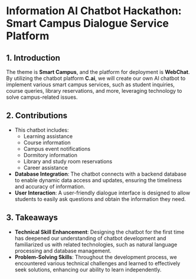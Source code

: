 # Information AI Chatbot Hackathon: Smart Campus Dialogue Service Platform

## 1. Introduction
The theme is **Smart Campus**, and the platform for deployment is **WebChat**. By utilizing the chatbot platform **C.ai**, we will create our own AI chatbot to implement various smart campus services, such as student inquiries, course queries, library reservations, and more, leveraging technology to solve campus-related issues.

## 2. Contributions
- This chatbot includes:
  - Learning assistance
  - Course information
  - Campus event notifications
  - Dormitory information
  - Library and study room reservations
  - Career assistance
- **Database Integration**: The chatbot connects with a backend database to enable dynamic data access and updates, ensuring the timeliness and accuracy of information.
- **User Interaction**: A user-friendly dialogue interface is designed to allow students to easily ask questions and obtain the information they need.

## 3. Takeaways
- **Technical Skill Enhancement**: Designing the chatbot for the first time has deepened our understanding of chatbot development and familiarized us with related technologies, such as natural language processing and database management.
- **Problem-Solving Skills**: Throughout the development process, we encountered various technical challenges and learned to effectively seek solutions, enhancing our ability to learn independently.
